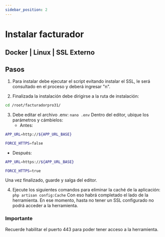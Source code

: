 ```yaml
---
sidebar_position: 2
---
```


# Instalar facturador

## Docker | Linux | SSL Externo

## Pasos

1. Para instalar debe ejecutar el script evitando instalar el SSL, le será consultado en el proceso y deberá ingresar "n".

2. Finalizada la instalación debe dirigirse a la ruta de instalación:
```bash
cd /root/facturadorpro31/
```

3. Debe editar el archivo .env:
   ```nano .env```
   Dentro del editor, ubique los parámetros y cámbielos:
   - Antes:
```bash
APP_URL=http://${APP_URL_BASE}
```
```bash
FORCE_HTTPS=false
```
   - Después:
```bash
APP_URL=https://${APP_URL_BASE}
```
```bash
FORCE_HTTPS=true
```
   Una vez finalizado, guarde y salga del editor.

4. Ejecute los siguientes comandos para eliminar la caché de la aplicación:
   ```php artisan config:Cache```
   Con eso habrá completado el lado de la herramienta. En ese momento, hasta no tener un SSL configurado no podrá acceder a la herramienta.

### Importante

Recuerde habilitar el puerto 443 para poder tener acceso a la herramienta.
